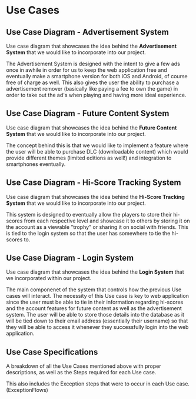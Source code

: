 # Use Cases

## Use Case Diagram - Advertisement System

Use case diagram that showcases the idea behind the **Advertisement System** that we would like to incorporate into our project. 

The Advertisement System is designed with the intent to give a few ads once in awhile in order for us to keep the web application free and eventually make a smartphone version for both iOS and Android, of course free of charge as well.
This also gives the user the ability to purchase a advertisement remover (basically like paying a fee to own the game) in order to take out the ad's when playing and having more ideal experience. 

## Use Case Diagram - Future Content System

Use case diagram that showcases the idea behind the **Future Content System** that we would like to incorporate into our project. 

The concept behind this is that we would like to implement a feature where the user will be able to purchase DLC (downloadable content) which would provide different themes (limited editions as well!) and integration to smartphones eventually. 

## Use Case Diagram - Hi-Score Tracking System 

Use case diagram that showcases the idea behind the **Hi-Score Tracking System** that we would like to incorporate into our project. 

This system is designed to eventually allow the players to store their hi-scores from each respective level and showcase it to others by storing it on the account as a viewable "trophy" or sharing it on social with friends.
This is tied to the login system so that the user has somewhere to tie the hi-scores to.

## Use Case Diagram - Login System 

Use case diagram that showcases the idea behind the **Login System** that we incorporated within our project. 

The main componenet of the system that controls how the previous Use cases will interact. The necessity of this Use case is key to web application since the user must be able to tie in their information regarding hi-scores and the account features for future content as well as the advertisement system. The user will be able to store those details into the database as it will be tied down to their email address (essentially their username) so that they will be able to access it whenever they successfully login into the web application. 

## Use Case Specifications

A breakdown of all the Use Cases mentioned above with proper descriptions, as well as the Steps required for each Use case.

This also includes the Exception steps that were to occur in each Use case. (ExceptionFlows)